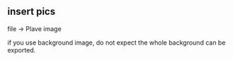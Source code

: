 ## insert pics

file -> Plave image

if you use background image, do not expect the whole background can be
exported.
